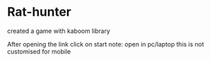 # Rat-hunter
created a game with kaboom library

After opening the link click on start 
note: open in pc/laptop 
this is not customised for mobile
